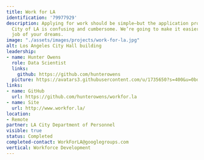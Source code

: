 ```yaml
---
title: Work for LA
identification: '79977929'
description: Applying for work should be simple—but the application process for the
  City of LA is confusing and cumbersome. We’re going to make it easier to find the
  job of your dreams.
image: "./assets/images/projects/work-for-la.jpg"
alt: Los Angeles City Hall building
leadership:
- name: Hunter Owens
  role: Data Scientist
  links:
    github: https://github.com/hunterowens
  picture: https://avatars3.githubusercontent.com/u/1735650?s=400&u=0bd738be476cb814c53f2988502d1d5d9e10152a&v=4
links:
- name: GitHub
  url: https://github.com/hunterowens/workfor.la
- name: Site
  url: http://www.workfor.la/
location:
- Remote
partner: LA City Department of Personnel
visible: true
status: Completed
completed-contact: WorkForLA@googlegroups.com
vertical: Workforce Development
---
```


